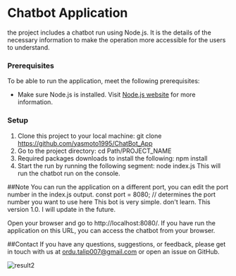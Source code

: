 # Chatbot Application

the project includes a chatbot run using Node.js.
It is the details of the necessary information to make the operation more accessible for the users to understand.

### Prerequisites

To be able to run the application, meet the following prerequisites:

- Make sure Node.js is installed. Visit [Node.js website](https://nodejs.org/) for more information.

### Setup

1. Clone this project to your local machine:
     git clone https://github.com/yasmoto1995/ChatBot_App
2. Go to the project directory:
     cd Path/PROJECT_NAME
3. Required packages downloads to install the following:
    npm install
4. Start the run by running the following segment:
     node index.js
This will run the chatbot run on the console.

##Note
You can run the application on a different port, you can edit the port number in the index.js output.
const port = 8080; // determines the port number you want to use here
This bot is very simple. don't learn.
This version 1.0. I will update in the future.

Open your browser and go to http://localhost:8080/. If you have run the application on this URL, you can access the chatbot from your browser.

##Contact
If you have any questions, suggestions, or feedback, please get in touch with us at ordu.talip007@gmail.com or open an issue on GitHub.

![result2](https://github.com/yasmoto1995/ChatBot_App/assets/80225142/0d2a3158-a595-4dcf-b3ca-aad24965e2a3)
